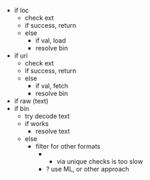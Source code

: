 
- if loc
    - check ext
    - if success, return
    - else
        - if val, load
        - resolve bin
- if uri
    - check ext
    - if success, return
    - else
        - if val, fetch
        - resolve bin
- if raw (text)
- if bin
    - try decode text
    - if works
        - resolve text
    - else
        - filter for other formats
            - * via unique checks is too slow
            - ? use ML, or other approach
